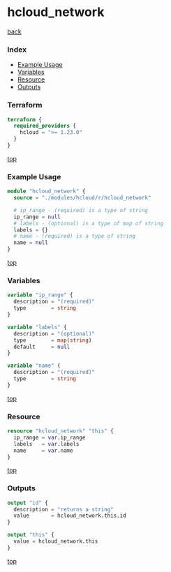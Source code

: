 # hcloud_network

[back](../hcloud.md)

### Index

- [Example Usage](#example-usage)
- [Variables](#variables)
- [Resource](#resource)
- [Outputs](#outputs)

### Terraform

```terraform
terraform {
  required_providers {
    hcloud = ">= 1.23.0"
  }
}
```

[top](#index)

### Example Usage

```terraform
module "hcloud_network" {
  source = "./modules/hcloud/r/hcloud_network"

  # ip_range - (required) is a type of string
  ip_range = null
  # labels - (optional) is a type of map of string
  labels = {}
  # name - (required) is a type of string
  name = null
}
```

[top](#index)

### Variables

```terraform
variable "ip_range" {
  description = "(required)"
  type        = string
}

variable "labels" {
  description = "(optional)"
  type        = map(string)
  default     = null
}

variable "name" {
  description = "(required)"
  type        = string
}
```

[top](#index)

### Resource

```terraform
resource "hcloud_network" "this" {
  ip_range = var.ip_range
  labels   = var.labels
  name     = var.name
}
```

[top](#index)

### Outputs

```terraform
output "id" {
  description = "returns a string"
  value       = hcloud_network.this.id
}

output "this" {
  value = hcloud_network.this
}
```

[top](#index)